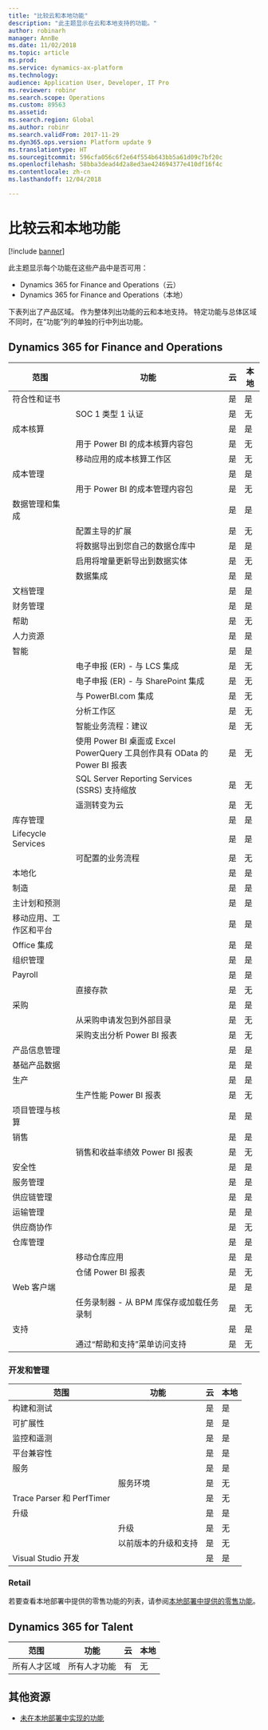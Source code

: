 ```yaml
---
title: "比较云和本地功能"
description: "此主题显示在云和本地支持的功能。"
author: robinarh
manager: AnnBe
ms.date: 11/02/2018
ms.topic: article
ms.prod: 
ms.service: dynamics-ax-platform
ms.technology: 
audience: Application User, Developer, IT Pro
ms.reviewer: robinr
ms.search.scope: Operations
ms.custom: 89563
ms.assetid: 
ms.search.region: Global
ms.author: robinr
ms.search.validFrom: 2017-11-29
ms.dyn365.ops.version: Platform update 9
ms.translationtype: HT
ms.sourcegitcommit: 596cfa056c6f2e64f554b643bb5a61d09c7bf20c
ms.openlocfilehash: 58bba3dead4d2a8ed3ae424694377e410df16f4c
ms.contentlocale: zh-cn
ms.lasthandoff: 12/04/2018

---
```


# <a name="comparison-of-cloud-and-on-premises-features"></a>比较云和本地功能

[!include [banner](../includes/banner.md)]

此主题显示每个功能在这些产品中是否可用：

+ Dynamics 365 for Finance and Operations（云）
+ Dynamics 365 for Finance and Operations（本地）

下表列出了产品区域。 作为整体列出功能的云和本地支持。 特定功能与总体区域不同时，在“功能”列的单独的行中列出功能。

## <a name="dynamics-365-for-finance-and-operations"></a>Dynamics 365 for Finance and Operations

| 范围 | 功能 | 云 | 本地 |
|---|---|---|---|
| 符合性和证书 | | 是 | 是 |
| | SOC 1 类型 1 认证 | 是 | 无 |
| 成本核算 | | 是 | 是 |
| | 用于 Power BI 的成本核算内容包 | 是 | 无 |
| | 移动应用的成本核算工作区 | 是 | 无 |
| 成本管理 | | 是 | 是 |
| | 用于 Power BI 的成本管理内容包 | 是 | 无 |
| 数据管理和集成 | | 是 | 是 |
| | 配置主导的扩展 | 是 | 无 |
| | 将数据导出到您自己的数据仓库中 | 是 | 是 |
| | 启用将增量更新导出到数据实体 | 是 | 无 |
| | 数据集成 | 是 | 是 |
| 文档管理 | | 是| 是 |
| 财务管理 | | 是 | 是 |
| 帮助 | | 是 | 无 |
| 人力资源 | | 是 | 是 |
| 智能 | | 是 | 是 |
| | 电子申报 (ER) - 与 LCS 集成 | 是 | 无 |
| | 电子申报 (ER) - 与 SharePoint 集成 | 是 | 无 |
| | 与 PowerBI.com 集成 | 是 | 无 |
| | 分析工作区 | 是 | 无 |
| | 智能业务流程：建议 | 是 | 无 |
| | 使用 Power BI 桌面或 Excel PowerQuery 工具创作具有 OData 的 Power BI 报表 | 是 | 无 |
| | SQL Server Reporting Services (SSRS) 支持缩放 | 是 | 无 |
| | 遥测转变为云 | 是 | 无 |
| 库存管理 | | 是 | 是 |
| Lifecycle Services | | 是 | 是 |
| | 可配置的业务流程 | 是 | 无 |
| 本地化 | | 是 | 是 |
| 制造 | | 是 | 是 |
| 主计划和预测 | | 是 | 是 |
| 移动应用、工作区和平台 | | 是 | 是 |
| Office 集成 | | 是 | 是 |
| 组织管理 | | 是 | 是 |
| Payroll | | 是 | 是 |
| | 直接存款 | 是 | 无 |
| 采购 | | 是 | 是 |
| | 从采购申请发包到外部目录 | 是 | 无 |
| | 采购支出分析 Power BI 报表 | 是 | 无 |
| 产品信息管理 | | 是 | 是 |
| 基础产品数据 | | 是 | 是 |
| 生产 | | 是 | 是 |
| | 生产性能 Power BI 报表 | 是 | 无 |
| 项目管理与核算 | | 是 | 是 |
| 销售 | | 是 | 是 |
| | 销售和收益率绩效 Power BI 报表 | 是 | 无 |
| 安全性 | | 是 | 是 |
| 服务管理 | | 是 | 是 |
| 供应链管理 | | 是 | 是 |
| 运输管理 | | 是 | 是 |
| 供应商协作 | | 是 | 无 |
| 仓库管理 | | 是 | 是 |
| | 移动仓库应用 | 是 | 是 |
| | 仓储 Power BI 报表 | 是 | 无 |
| Web 客户端 | | 是 | 是 |
| | 任务录制器 - 从 BPM 库保存或加载任务录制 | 是 | 无 |
| 支持 | | 是 | 是 |
| | 通过“帮助和支持”菜单访问支持 | 是 | 无 |

### <a name="development-and-administration"></a>开发和管理

| 范围 | 功能 | 云 | 本地 |
|---|---|---|---|
| 构建和测试 | | 是 | 是 |
| 可扩展性 | | 是 | 是 |
| 监控和遥测 | | 是 | 是 |
| 平台兼容性 | | 是 | 是 |
| 服务 | | 是 | 是 |
| | 服务环境 | 是 | 无 |
| Trace Parser 和 PerfTimer | | 是 | 无 |
| 升级 | | 是 | 是 |
| | 升级 | 是 | 无 |
| | 以前版本的升级和支持 | 是 | 无 |
| Visual Studio 开发 | | 是 | 是 |

### <a name="retail"></a>Retail 
若要查看本地部署中提供的零售功能的列表，请参阅[本地部署中提供的零售功能](../../retail/retail-onprem.md)。

## <a name="dynamics-365-for-talent"></a>Dynamics 365 for Talent

| 范围 | 功能 | 云 | 本地 |
|---|---|---|---|
| 所有人才区域 | 所有人才功能 | 有 | 无 |

## <a name="additional-resources"></a>其他资源

- [未在本地部署中实现的功能](features-not-implemented-on-prem.md)

